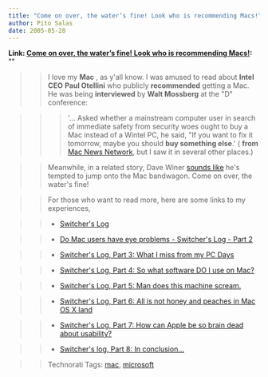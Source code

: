 ```yaml
---
title: "Come on over, the water’s fine! Look who is recommending Macs!"
author: Pito Salas
date: 2005-05-28
---
```


**Link: [Come on over, the water’s fine! Look who is recommending Macs!](None):** ""


>>

>> I love my **Mac** , as y'all know. I was amused to read about **Intel CEO**
**Paul Otellini** who publicly **recommended** getting a Mac. He was being
**interviewed** by **Walt Mossberg** at the "D" conference:

>>

>>> '… Asked whether a mainstream computer user in search of immediate safety
from security woes ought to buy a Mac instead of a Wintel PC, he said, "If you
want to fix it tomorrow, maybe you should **buy something else**.' ( **from**
[Mac News
Network](<http://www.macnn.com/articles/05/05/26/intel.chief.on.security/>),
but I saw it in several other places.)

>>

>> Meanwhile, in a related story, Dave Winer [sounds
like](<http://archive.scripting.com/2005/05/27#When:5:04:23PM>) he's tempted
to jump onto the Mac bandwagon. Come on over, the water's fine!

>>

>> For those who want to read more, here are some links to my experiences,

>>

>>   * [Switcher's Log](</weblogs/archives/000561.html> "Switcher's Log")

>>

>>   * [Do Mac users have eye problems - Switcher's Log - Part
2](</weblogs/archives/000566.html> "Do Mac users have eye problems -
Switcher's Log - Part 2")

>>

>>   * [Switcher's Log, Part 3: What I miss from my PC
Days](</weblogs/archives/000573.html> "Switcher's Log, Part 3: What I miss
from my PC Days")

>>

>>   * [Switcher's Log, Part 4: So what software DO I use on
Mac?](</weblogs/archives/000579.html> "Switcher's Log, Part 4: So what
software DO I use on Mac?")

>>

>>   * [Switcher's Log, Part 5: Man does this machine
scream.](</weblogs/archives/000598.html> "Switcher's Log, Part 5: Man does
this machine scream.")

>>

>>   * [Switcher's Log, Part 6: All is not honey and peaches in Mac OS X
land](</weblogs/archives/000617.html> "Switcher's Log, Part 6: All is not
honey and peaches in Mac OS X land")

>>

>>   * [Switcher's Log, Part 7: How can Apple be so brain dead about
usability?](</weblogs/archives/000622.html> "Switcher's Log, Part 7: How can
Apple be so brain dead about usability?")

>>

>>   * [Switcher's log, Part 8: In
conclusion…](</weblogs/archives/000624.html> "Switcher's log, Part 8: In
conclusion...")

>>

>>

>>

>> Technorati Tags: [mac](<http://technorati.com/tag/mac>),
[microsoft](<http://technorati.com/tag/microsoft>)


